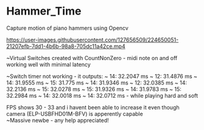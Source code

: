 # Hammer_Time
Capture motion of piano hammers using Opencv


https://user-images.githubusercontent.com/127656509/224650051-21207efb-7dd1-4b6b-98a8-705dc11a42ce.mp4


~Virtual Switches created with CountNonZero - midi note on and off working well with minimal latency

~Switch timer not working - it outputs: ~ 14: 32.2047 ms
                                        ~ 12: 31.4876 ms
                                        ~ 14: 31.9555 ms
                                        ~ 15: 31.775 ms
                                        ~ 14: 31.9346 ms
                                        ~ 12: 32.0385 ms
                                        ~ 14: 32.2136 ms
                                        ~ 15: 32.0278 ms
                                        ~ 15: 31.9326 ms
                                        ~ 14: 31.9783 ms
                                        ~ 15: 32.2984 ms
                                        ~ 14: 32.0018 ms
                                        ~ 14: 32.0712 ms  - while playing hard and soft
 
  FPS shows 30 - 33 and i havent been able to increase it even though camera (ELP-USBFHD01M-BFV) is apperently capable                                      
~Massive newbe - any help appreciated!
